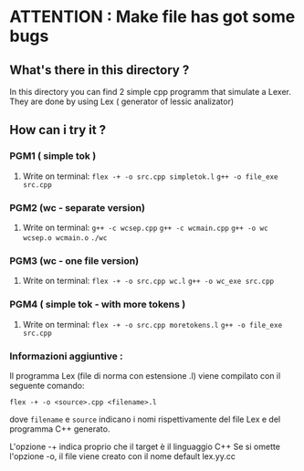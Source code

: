 # ATTENTION : Make file has got some bugs

## What's there in this directory ? 

In this directory you can find 2 simple cpp programm that simulate a Lexer. 
They are done by using Lex ( generator of lessic analizator)

## How can i try it ? 

### PGM1 ( simple tok )
1. Write on terminal:
`flex -+ -o src.cpp simpletok.l`
`g++ -o file_exe src.cpp`

### PGM2 (wc - separate version)

1. Write on terminal:
`g++ -c wcsep.cpp`
`g++ -c wcmain.cpp`
`g++ -o wc wcsep.o wcmain.o`
`./wc`
### PGM3 (wc - one file version)

1. Write on terminal:
`flex -+ -o src.cpp wc.l`
`g++ -o wc_exe src.cpp`

### PGM4 ( simple tok - with more tokens )
1. Write on terminal:
`flex -+ -o src.cpp moretokens.l`
`g++ -o file_exe src.cpp`


### Informazioni aggiuntive : 

Il programma Lex (file di norma con estensione .l) viene compilato
con il seguente comando:

`flex -+ -o <source>.cpp <filename>.l`

dove `filename` e `source` indicano i nomi rispettivamente del file
Lex e del programma C++ generato.

L'opzione -+ indica proprio che il target è il linguaggio C++
Se si omette l'opzione -o, il file viene creato con il nome default
lex.yy.cc

